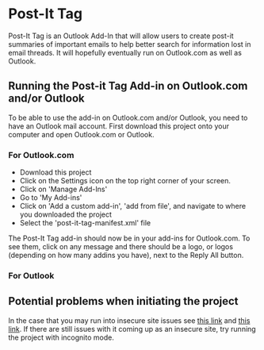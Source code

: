 # Post-It Tag

Post-It Tag is an Outlook Add-In that will allow users to create post-it summaries of important emails to help better search for information lost in email threads. It will hopefully eventually run on Outlook.com as well as Outlook.

## Running the Post-it Tag Add-in on Outlook.com and/or Outlook
To be able to use the add-in on Outlook.com and/or Outlook, you need to have an Outlook mail account.
First download this project onto your computer and open Outlook.com or Outlook.

### For Outlook.com
- Download this project
- Click on the Settings icon on the top right corner of your screen.
- Click on 'Manage Add-Ins'
- Go to 'My Add-ins'
- Click on 'Add a custom add-in', 'add from file', and navigate to where you downloaded the project
- Select the 'post-it-tag-manifest.xml' file

The Post-It Tag add-in should now be in your add-ins for Outlook.com. To see them, click on any message and there should be a logo, or logos (depending on how many addins you have), next to the Reply All button.

### For Outlook

## Potential problems when initiating the project
In the case that you may run into insecure site issues see [this link](https://github.com/OfficeDev/generator-office/blob/master/src/docs/ssl.md) and [this link](https://github.com/OfficeDev/generator-office/issues/244). If there are still issues with it coming up as an insecure site, try running the project with incognito mode.
